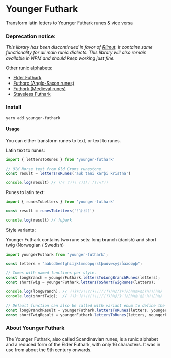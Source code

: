 # Younger Futhark

Transform latin letters to Younger Futhark runes & vice versa

### Deprecation notice:

_This library has been discontinued in favor of [Riimut](https://github.com/stscoundrel/riimut). It contains same functionality for all main runic dialects. This library will also remain available in NPM and should keep working just fine._

Other runic alphabets:
- [Elder Futhark](https://github.com/stscoundrel/elder-futhark)
- [Futhorc (Anglo-Saxon runes)](https://github.com/stscoundrel/futhorc)
- [Futhork (Medieval runes)](https://github.com/stscoundrel/futhork)
- [Staveless Futhark](https://github.com/stscoundrel/staveless-futhark)

### Install

`yarn add younger-futhark`

#### Usage

You can either transform runes to text, or text to runes.

Latin text to runes:

```javascript
import { lettersToRunes } from 'younger-futhark'

// Old Norse text from Old Groms runestone.
const result = lettersToRunes('auk tani karþi kristna')

console.log(result) // ᛅᚢᚴ ᛏᛅᚾᛁ ᚴᛅᚱᚦᛁ ᚴᚱᛁᛋᛏᚾᛅ
```

Runes to latin text:

```javascript
import { runesToLetters } from 'younger-futhark'

const result = runesToLetters('ᚠᚢᚦᛅᚱᚴ')

console.log(result) // fuþark
```

Style variants:

Younger Futhark contains two rune sets: long branch (danish) and short twig (Norwegian / Swedish)

```javascript
import youngerFuthark from 'younger-futhark';

const letters = "aábcdðeéfghiíjklmnoópqrstþuúvwxyýzåäæöøǫþ";

// Comes with named functions per style.
const longBranch = youngerFuthark.lettersToLongBranchRunes(letters);
const shortTwig = youngerFuthark.lettersToShortTwigRunes(letters);

console.log(longBranch); // ᛅᛅᛒᛋᛏᚦᛁᛁᚠᚴᚼᛁᛁᛁᚴᛚᛘᚾᚢᚢᛒᚴᚱᛋᛏᚦᚢᚢᚢᚢᛋᚢᚢᛋᚢᛅᛅᚢᚢᚢᚦ
console.log(shortTwig);  // ᛆᛆᛒᛌᛐᚦᛁᛁᚠᚴᚽᛁᛁᛁᚴᛚᛘᚿᚢᚢᛒᚴᚱᛌᛐᚦᚢᚢᚢᚢᛌᚢᚢᛌᚢᛆᛆᚢᚢᚢᚦ

// Default function can also be called with variant enum to define the runeset.
const longBranchResult = youngerFuthark.lettersToRunes(letters, youngerFuthark.Variant.longBranch)
const shortTwigResult = youngerFuthark.lettersToRunes(letters, youngerFuthark.Variant.shortTwig)
```

### About Younger Futhark

The Younger Futhark, also called Scandinavian runes, is a runic alphabet and a reduced form of the Elder Futhark, with only 16 characters. It was in use from about the 9th century onwards.
